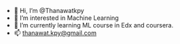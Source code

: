 - 👋 Hi, I’m @Thanawatkpy
- 👀 I’m interested in Machine Learning
- 🌱 I’m currently learning ML course in Edx and coursera.
- 📫 thanawat.kpy@gmail.com
